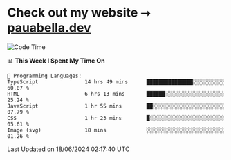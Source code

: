 # Check out my website ⭢ [pauabella.dev](https://pauabella.dev)

<!--START_SECTION:waka-->
![Code Time](http://img.shields.io/badge/Code%20Time-3%2C472%20hrs%2032%20mins-blue)

📊 **This Week I Spent My Time On** 

```text
💬 Programming Languages: 
TypeScript               14 hrs 49 mins      ███████████████░░░░░░░░░░   60.07 % 
HTML                     6 hrs 13 mins       ██████░░░░░░░░░░░░░░░░░░░   25.24 % 
JavaScript               1 hr 55 mins        ██░░░░░░░░░░░░░░░░░░░░░░░   07.79 % 
CSS                      1 hr 23 mins        █░░░░░░░░░░░░░░░░░░░░░░░░   05.61 % 
Image (svg)              18 mins             ░░░░░░░░░░░░░░░░░░░░░░░░░   01.26 % 
```


 Last Updated on 18/06/2024 02:17:40 UTC
<!--END_SECTION:waka-->
